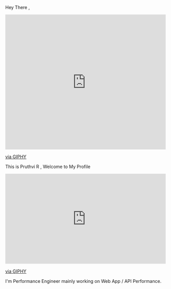 Hey There , 

<div style="width:100%;height:0;padding-bottom:84%;position:relative;"><iframe src="https://giphy.com/embed/OpBA2nKQog7LENz8Of" width="100%" height="100%" style="position:absolute" frameBorder="0" class="giphy-embed" allowFullScreen></iframe></div><p><a href="https://giphy.com/gifs/dog-pug-puglie-OpBA2nKQog7LENz8Of">via GIPHY</a></p>

This is Pruthvi R , Welcome to My Profile

<div style="width:100%;height:0;padding-bottom:56%;position:relative;"><iframe src="https://giphy.com/embed/lPiswxr19ibbJJWJE1" width="100%" height="100%" style="position:absolute" frameBorder="0" class="giphy-embed" allowFullScreen></iframe></div><p><a href="https://giphy.com/gifs/lPiswxr19ibbJJWJE1">via GIPHY</a></p>

I'm Performance Engineer mainly working on Web App / API Performance.







